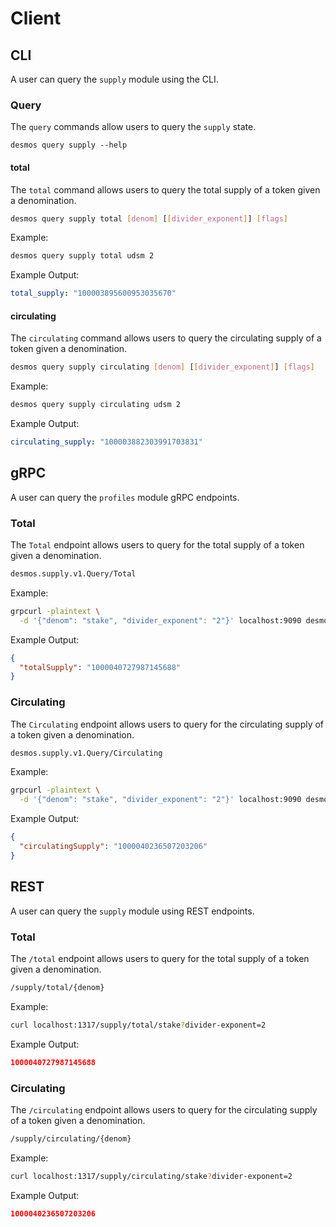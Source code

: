 <!--
order: 2
-->

# Client 

## CLI

A user can query the `supply` module using the CLI. 

### Query 

The `query` commands allow users to query the `supply` state. 

```
desmos query supply --help
```

#### total
The `total` command allows users to query the total supply of a token given a denomination. 

```bash
desmos query supply total [denom] [[divider_exponent]] [flags]
```

Example: 
```bash
desmos query supply total udsm 2
```

Example Output: 
```yaml
total_supply: "100003895600953035670"
```

#### circulating
The `circulating` command allows users to query the circulating supply of a token given a denomination. 

```bash
desmos query supply circulating [denom] [[divider_exponent]] [flags]
```

Example:
```bash
desmos query supply circulating udsm 2
```

Example Output:
```yaml
circulating_supply: "100003882303991703831"
```

## gRPC 
A user can query the `profiles` module gRPC endpoints. 

### Total
The `Total` endpoint allows users to query for the total supply of a token given a denomination. 

```bash
desmos.supply.v1.Query/Total
```

Example:
```bash
grpcurl -plaintext \
  -d '{"denom": "stake", "divider_exponent": "2"}' localhost:9090 desmos.supply.v1.Query/Total
```

Example Output:
```json
{
  "totalSupply": "1000040727987145688"
}
```

### Circulating
The `Circulating` endpoint allows users to query for the circulating supply of a token given a denomination.

```bash
desmos.supply.v1.Query/Circulating
```

Example:
```bash
grpcurl -plaintext \
  -d '{"denom": "stake", "divider_exponent": "2"}' localhost:9090 desmos.supply.v1.Query/Circulating
```

Example Output:
```json
{
  "circulatingSupply": "1000040236507203206"
}
```

## REST 
A user can query the `supply` module using REST endpoints. 

### Total 
The `/total` endpoint allows users to query for the total supply of a token given a denomination. 

```bash
/supply/total/{denom}
```

Example: 
```bash
curl localhost:1317/supply/total/stake?divider-exponent=2
```

Example Output:
```json
1000040727987145688
```

### Circulating
The `/circulating` endpoint allows users to query for the circulating supply of a token given a denomination.

```bash
/supply/circulating/{denom}
```

Example:
```bash
curl localhost:1317/supply/circulating/stake?divider-exponent=2
````

Example Output:
```json
1000040236507203206
```